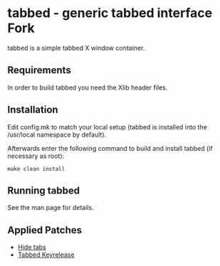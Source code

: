 # tabbed - generic tabbed interface Fork

tabbed is a simple tabbed X window container.

## Requirements

In order to build tabbed you need the Xlib header files.

## Installation

Edit config.mk to match your local setup (tabbed is installed into
the /usr/local namespace by default).

Afterwards enter the following command to build and install tabbed
(if necessary as root):

    make clean install

## Running tabbed

See the man page for details.

## Applied Patches

- [Hide tabs](https://tools.suckless.org/tabbed/patches/hidetabs/tabbed-hidetabs-20191216-b5f9ec6.diff)
- [Tabbed Keyrelease](https://tools.suckless.org/tabbed/patches/keyrelease/tabbed-keyrelease-20191216-b5f9ec6.diff)
